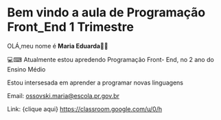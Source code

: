 # Bem vindo a aula de Programação Front_End 1 Trimestre

OLÁ,meu nome é **Maria Eduarda**👋👋

💻⌨ Atualmente estou apredendo Programação Front- End, no 2 ano do Ensino Médio

Estou intersesada em aprender a programar novas linguagens

Email: ossovski.maria@escola.pr.gov.br

Link:
{clique aqui} https://classroom.google.com/u/0/h
